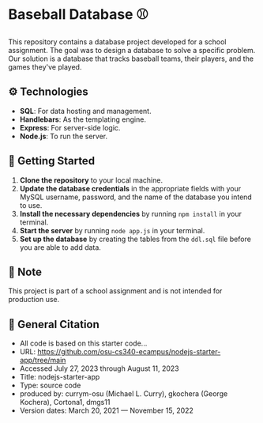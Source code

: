 # Baseball Database :baseball:

This repository contains a database project developed for a school assignment. The goal was to design a database to solve a specific problem. Our solution is a database that tracks baseball teams, their players, and the games they've played.

## :gear: Technologies

- **SQL**: For data hosting and management.
- **Handlebars**: As the templating engine.
- **Express**: For server-side logic.
- **Node.js**: To run the server.

## :rocket: Getting Started

1. **Clone the repository** to your local machine.
2. **Update the database credentials** in the appropriate fields with your MySQL username, password, and the name of the database you intend to use.
3. **Install the necessary dependencies** by running `npm install` in your terminal.
4. **Start the server** by running `node app.js` in your terminal.
5. **Set up the database** by creating the tables from the `ddl.sql` file before you are able to add data.

## :memo: Note

This project is part of a school assignment and is not intended for production use.

## :speech_balloon: General Citation

- All code is based on this starter code...
- URL: https://github.com/osu-cs340-ecampus/nodejs-starter-app/tree/main
- Accessed July 27, 2023 through August 11, 2023
- Title: nodejs-starter-app
- Type: source code
- produced by: currym-osu (Michael L. Curry), gkochera (George Kochera), Cortona1, dmgs11
- Version dates: March 20, 2021 — November 15, 2022
 
